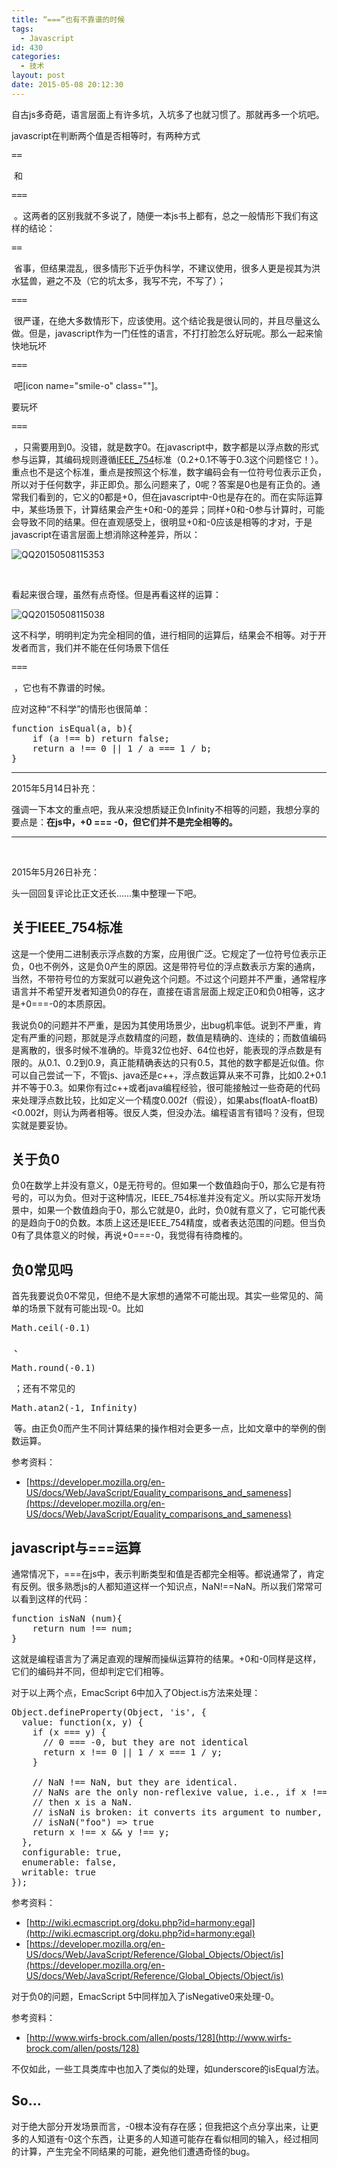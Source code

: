 ```yaml
---
title: “===”也有不靠谱的时候
tags:
  - Javascript
id: 430
categories:
  - 技术
layout: post
date: 2015-05-08 20:12:30
---
```


自古js多奇葩，语言层面上有许多坑，入坑多了也就习惯了。那就再多一个坑吧。

javascript在判断两个值是否相等时，有两种方式

<pre class="lang:js highlight:0 decode:1 inline:1 " >==</pre>

 和

<pre class="lang:js highlight:0 decode:1 inline:1 " >===</pre>

 。这两者的区别我就不多说了，随便一本js书上都有，总之一般情形下我们有这样的结论：

<pre class="lang:js highlight:0 decode:1 inline:1 " >==</pre>

 省事，但结果混乱，很多情形下近乎伪科学，不建议使用，很多人更是视其为洪水猛兽，避之不及（它的坑太多，我写不完，不写了）；

<pre class="lang:js highlight:0 decode:1 inline:1 " >===</pre>

 很严谨，在绝大多数情形下，应该使用。这个结论我是很认同的，并且尽量这么做。但是，javascript作为一门任性的语言，不打打脸怎么好玩呢。那么一起来愉快地玩坏

<pre class="lang:js highlight:0 decode:1 inline:1 " >===</pre>

 吧[icon name="smile-o" class=""]。

要玩坏

<pre class="lang:js highlight:0 decode:1 inline:1 " >===</pre>

 ，只需要用到0。没错，就是数字0。在javascript中，数字都是以浮点数的形式参与运算，其编码规则遵循[IEEE_754](http://baike.baidu.com/view/1698149.htm)标准（0.2+0.1不等于0.3这个问题怪它！）。重点也不是这个标准，重点是按照这个标准，数字编码会有一位符号位表示正负，所以对于任何数字，非正即负。那么问题来了，0呢？答案是0也是有正负的。通常我们看到的，它义的0都是+0，但在javascript中-0也是存在的。而在实际运算中，某些场景下，计算结果会产生+0和-0的差异；同样+0和-0参与计算时，可能会导致不同的结果。但在直观感受上，很明显+0和-0应该是相等的才对，于是javascript在语言层面上想消除这种差异，所以：

![QQ20150508115353](http://www.zhouhua.info/wp-content/uploads/2015/05/QQ20150508115353.png)

&nbsp;

看起来很合理，虽然有点奇怪。但是再看这样的运算：

![QQ20150508115038](http://www.zhouhua.info/wp-content/uploads/2015/05/QQ20150508115038.png)

这不科学，明明判定为完全相同的值，进行相同的运算后，结果会不相等。对于开发者而言，我们并不能在任何场景下信任

<pre class="lang:js highlight:0 decode:1 inline:1 " >===</pre>

 ，它也有不靠谱的时候。

应对这种“不科学”的情形也很简单：</p>

<pre class="lang:js decode:true">function isEqual(a, b){
    if (a !== b) return false;
    return a !== 0 || 1 / a === 1 / b;
}</pre>

* * *

2015年5月14日补充：

强调一下本文的重点吧，我从来没想质疑正负Infinity不相等的问题，我想分享的要点是：**在js中，+0 === -0，但它们并不是完全相等的。**

* * *

&nbsp;

2015年5月26日补充：

头一回回复评论比正文还长……集中整理一下吧。

## 关于IEEE_754标准

这是一个使用二进制表示浮点数的方案，应用很广泛。它规定了一位符号位表示正负，0也不例外，这是负0产生的原因。这是带符号位的浮点数表示方案的通病，当然，不带符号位的方案就可以避免这个问题。不过这个问题并不严重，通常程序语言并不希望开发者知道负0的存在，直接在语言层面上规定正0和负0相等，这才是+0===-0的本质原因。

我说负0的问题并不严重，是因为其使用场景少，出bug机率低。说到不严重，肯定有严重的问题，那就是浮点数精度的问题，数值是精确的、连续的；而数值编码是离散的，很多时候不准确的。毕竟32位也好、64位也好，能表现的浮点数是有限的。从0.1、0.2到0.9，真正能精确表达的只有0.5，其他的数字都是近似值。你可以自己尝试一下，不管js、java还是c++，浮点数运算从来不可靠，比如0.2+0.1并不等于0.3。如果你有过c++或者java编程经验，很可能接触过一些奇葩的代码来处理浮点数比较，比如定义一个精度0.002f（假设），如果abs(floatA-floatB)&lt;0.002f，则认为两者相等。很反人类，但没办法。编程语言有错吗？没有，但现实就是要妥协。

## 关于负0

负0在数学上并没有意义，0是无符号的。但如果一个数值趋向于0，那么它是有符号的，可以为负。但对于这种情况，IEEE_754标准并没有定义。所以实际开发场景中，如果一个数值趋向于0，那么它就是0，此时，负0就有意义了，它可能代表的是趋向于0的负数。本质上这还是IEEE_754精度，或者表达范围的问题。但当负0有了具体意义的时候，再说+0===-0，我觉得有待商榷的。

## 负0常见吗

首先我要说负0不常见，但绝不是大家想的通常不可能出现。其实一些常见的、简单的场景下就有可能出现-0。比如

<pre class="lang:js decode:1 inline:1 " >Math.ceil(-0.1)</pre>

 、

<pre class="lang:js decode:1 inline:1 " >Math.round(-0.1)</pre>

 ；还有不常见的

<pre class="lang:js decode:1 inline:1 " >Math.atan2(-1, Infinity)</pre>

 等。由正负0而产生不同计算结果的操作相对会更多一点，比如文章中的举例的倒数运算。

参考资料：

*   [https://developer.mozilla.org/en-US/docs/Web/JavaScript/Equality_comparisons_and_sameness](https://developer.mozilla.org/en-US/docs/Web/JavaScript/Equality_comparisons_and_sameness)

## javascript与===运算

通常情况下，===在js中，表示判断类型和值是否都完全相等。都说通常了，肯定有反例。很多熟悉js的人都知道这样一个知识点，NaN!==NaN。所以我们常常可以看到这样的代码：

<pre class="lang:js decode:true ">function isNaN (num){
    return num !== num;
}</pre>

这就是编程语言为了满足直观的理解而操纵运算符的结果。+0和-0同样是这样，它们的编码并不同，但却判定它们相等。

对于以上两个点，EmacScript 6中加入了Object.is方法来处理：

<pre class="lang:js decode:true">Object.defineProperty(Object, 'is', {
  value: function(x, y) {
    if (x === y) {
      // 0 === -0, but they are not identical
      return x !== 0 || 1 / x === 1 / y;
    }

    // NaN !== NaN, but they are identical.
    // NaNs are the only non-reflexive value, i.e., if x !== x,
    // then x is a NaN.
    // isNaN is broken: it converts its argument to number, so
    // isNaN("foo") =&gt; true
    return x !== x &amp;&amp; y !== y;
  },
  configurable: true,
  enumerable: false,
  writable: true
});</pre>

参考资料：

*   [http://wiki.ecmascript.org/doku.php?id=harmony:egal](http://wiki.ecmascript.org/doku.php?id=harmony:egal)
*   [https://developer.mozilla.org/en-US/docs/Web/JavaScript/Reference/Global_Objects/Object/is](https://developer.mozilla.org/en-US/docs/Web/JavaScript/Reference/Global_Objects/Object/is)

对于负0的问题，EmacScript 5中同样加入了isNegative0来处理-0。

参考资料：

*   [http://www.wirfs-brock.com/allen/posts/128](http://www.wirfs-brock.com/allen/posts/128)

不仅如此，一些工具类库中也加入了类似的处理，如underscore的isEqual方法。

## So...

对于绝大部分开发场景而言，-0根本没有存在感；但我把这个点分享出来，让更多的人知道有-0这个东西，让更多的人知道可能存在看似相同的输入，经过相同的计算，产生完全不同结果的可能，避免他们遭遇奇怪的bug。
